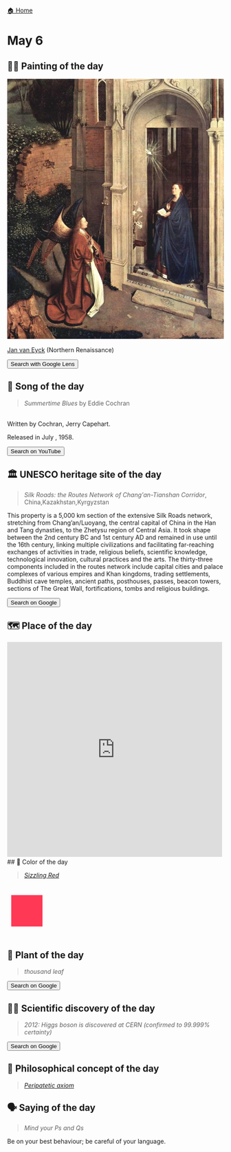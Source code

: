 
[🏠 Home](../../index.md)

# May 6

## 🧑‍🎨 Painting of the day

<img width="600" src="../img/Jan_van_Eyck_1.jpg">

[Jan van Eyck](http://en.wikipedia.org/wiki/Jan_van_Eyck) (Northern Renaissance)

<button class="btn btn-success"
onclick=" window.open('https://lens.google.com/uploadbyurl?url=https://iretes.github.io/one-a-day/data/img/Jan_van_Eyck_1.jpg','_blank')">
Search with Google Lens
</button>

## 🎼 Song of the day

> *Summertime Blues*
by Eddie Cochran

<br />Written by Cochran, Jerry Capehart.

Released in July , 1958.

<button class="btn btn-success"
onclick=" window.open('http://www.youtube.com/search?q=Summertime Blues by Eddie Cochran','_blank')">
Search on YouTube
</button>

## 🏛️ UNESCO heritage site of the day

> *Silk Roads: the Routes Network of Chang'an-Tianshan Corridor*, China,Kazakhstan,Kyrgyzstan

<p>This property is a 5,000 km section of the extensive Silk Roads network, stretching from Chang’an/Luoyang, the central capital of China in the Han and Tang dynasties, to the Zhetysu region of Central Asia. It took shape between the 2nd century BC and 1st century AD and remained in use until the 16th century, linking multiple civilizations and facilitating far-reaching exchanges of activities in trade, religious beliefs, scientific knowledge, technological innovation, cultural practices and the arts. The thirty-three components included in the routes network include capital cities and palace complexes of various empires and Khan kingdoms, trading settlements, Buddhist cave temples, ancient paths, posthouses, passes, beacon towers, sections of The Great Wall, fortifications, tombs and religious buildings.</p>

<button class="btn btn-success"
onclick=" window.open('http://www.google.com/search?q=Silk Roads: the Routes Network of Chang an-Tianshan Corridor','_blank')">
Search on Google
</button>

## 🗺️ Place of the day

<iframe
src="https://www.mapcrunch.com"
name="mapcrunch"
width="500"
height="500"
allowTransparency="true"
scrolling="no"
frameborder="0"
>
</iframe>
## 🎨 Color of the day

> *[Sizzling Red](https://en.wikipedia.org/wiki/List_of_Crayola_crayon_colors#Heads_&#39;n_Tails)*

<div style="color:#FF3855; font-size: 100px;">&#9632;</div>

## 🌿 Plant of the day

> *thousand leaf*

<button class="btn btn-success"
onclick=" window.open('http://www.google.com/search?q=thousand leaf','_blank')">
Search on Google
</button>

## 🧑‍🔬 Scientific discovery of the day

> *2012: Higgs boson is discovered at CERN (confirmed to 99.999% certainty)*

<button class="btn btn-success"
onclick=" window.open('http://www.google.com/search?q=2012: Higgs boson is discovered at CERN (confirmed to 99.999% certainty)','_blank')">
Search on Google
</button>

## 💭 Philosophical concept of the day

> *[Peripatetic axiom](https://en.wikipedia.org/wiki/Peripatetic_axiom)*

## 🗣️ Saying of the day

> *Mind your Ps and Qs*

Be on your best behaviour; be careful of your language. 
